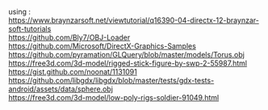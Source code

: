 using : <br />
https://www.braynzarsoft.net/viewtutorial/q16390-04-directx-12-braynzar-soft-tutorials <br />
https://github.com/Bly7/OBJ-Loader <br />
https://github.com/Microsoft/DirectX-Graphics-Samples <br />
https://github.com/pyramation/GLQuery/blob/master/models/Torus.obj <br />
https://free3d.com/3d-model/rigged-stick-figure-by-swp-2-55987.html <br />
https://gist.github.com/noonat/1131091 <br />
https://github.com/libgdx/libgdx/blob/master/tests/gdx-tests-android/assets/data/sphere.obj <br />
https://free3d.com/3d-model/low-poly-rigs-soldier-91049.html

